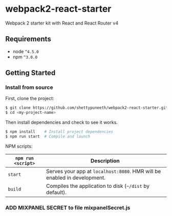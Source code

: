 # webpack2-react-starter
Webpack 2 starter kit with React and React Router v4

## Requirements
* node `^4.5.0`
* npm `^3.0.0`

## Getting Started

### Install from source

First, clone the project:

```bash
$ git clone https://github.com/shettypuneeth/webpack2-react-starter.git <my-project-name>
$ cd <my-project-name>
```
Then install dependencies and check to see it works.

```bash
$ npm install    # Install project dependencies
$ npm run start  # Compile and launch
```

NPM scripts:

|`npm run <script>`|Description|
|------------------|-----------|
|`start`|Serves your app at `localhost:8080`. HMR will be enabled in development.|
|`build`|Compiles the application to disk (`~/dist` by default).|

### ADD MIXPANEL SECRET to file mixpanelSecret.js
